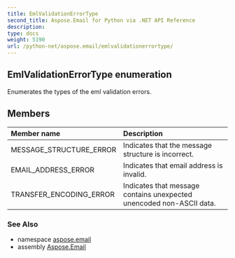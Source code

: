 ```yaml
---
title: EmlValidationErrorType
second_title: Aspose.Email for Python via .NET API Reference
description: 
type: docs
weight: 5190
url: /python-net/aspose.email/emlvalidationerrortype/
---
```


## EmlValidationErrorType enumeration

Enumerates the types of the eml validation errors.

## Members
| Member name | Description |
| :- | :- |
|MESSAGE_STRUCTURE_ERROR|Indicates that the message structure is incorrect.|
|EMAIL_ADDRESS_ERROR|Indicates that email address is invalid.|
|TRANSFER_ENCODING_ERROR|Indicates that message contains unexpected unencoded non-ASCII data.|

### See Also

* namespace [aspose.email](/email/python-net/aspose.email/)
* assembly [Aspose.Email](/email/python-net/)

